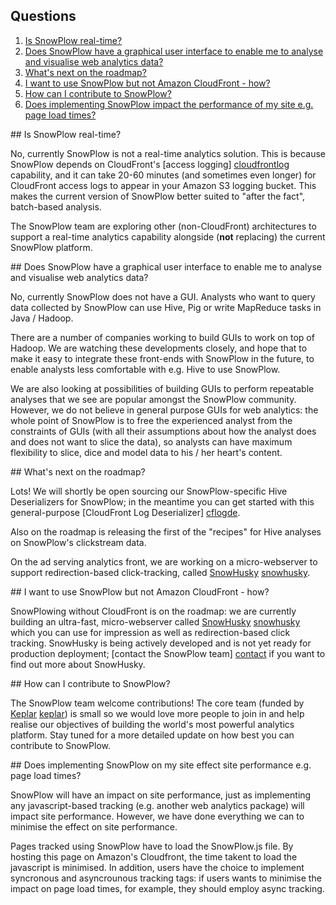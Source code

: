 ## Questions

1. [Is SnowPlow real-time?](#rt)
2. [Does SnowPlow have a graphical user interface to enable me to analyse and visualise web analytics data?](#gui)
3. [What's next on the roadmap?](#roadmap)
4. [I want to use SnowPlow but not Amazon CloudFront - how?](#nocloudfront)
5. [How can I contribute to SnowPlow?](#contribute)
6. [Does implementing SnowPlow impact the performance of my site e.g. page load times?](#performance)

<a name="rt"/>
## Is SnowPlow real-time?

No, currently SnowPlow is not a real-time analytics solution. This is because SnowPlow depends on CloudFront's [access logging] [cloudfrontlog] capability, and it can take 20-60 minutes (and sometimes even longer) for CloudFront access logs to appear in your Amazon S3 logging bucket. This makes the current version of SnowPlow better suited to "after the fact", batch-based analysis.

The SnowPlow team are exploring other (non-CloudFront) architectures to support a real-time analytics capability alongside (**not** replacing) the current SnowPlow platform.

<a name="gui"/>
## Does SnowPlow have a graphical user interface to enable me to analyse and visualise web analytics data?

No, currently SnowPlow does not have a GUI. Analysts who want to query data collected by SnowPlow can use Hive, Pig or write MapReduce tasks in Java / Hadoop.

There are a number of companies working to build GUIs to work on top of Hadoop. We are watching these developments closely, and hope that to make it easy to integrate these front-ends with SnowPlow in the future, to enable analysts less comfortable with e.g. Hive to use SnowPlow.

We are also looking at possibilities of building GUIs to perform repeatable analyses that we see are popular amongst the SnowPlow community. However, we do not believe in general purpose GUIs for web analytics: the whole point of SnowPlow is to free the experienced analyst from the constraints of GUIs (with all their assumptions about how the analyst does and does not want to slice the data), so analysts can have maximum flexibility to slice, dice and model data to his / her heart's content.

<a name="roadmap"/>
## What's next on the roadmap?

Lots! We will shortly be open sourcing our SnowPlow-specific Hive Deserializers for SnowPlow; in the meantime you can get started with this general-purpose [CloudFront Log Deserializer] [cflogde].

Also on the roadmap is releasing the first of the "recipes" for Hive analyses on SnowPlow's clickstream data.

On the ad serving analytics front, we are working on a micro-webserver to support redirection-based click-tracking, called [SnowHusky] [snowhusky].

<a name="nocloudfront"/>
## I want to use SnowPlow but not Amazon CloudFront - how?

SnowPlowing without CloudFront is on the roadmap: we are currently building an ultra-fast, micro-webserver called [SnowHusky] [snowhusky] which you can use for impression as well as redirection-based click tracking. SnowHusky is being actively developed and is not yet ready for production deployment; [contact the SnowPlow team] [contact] if you want to find out more about SnowHusky.

<a name="contribute" />
## How can I contribute to SnowPlow?

The SnowPlow team welcome contributions! The core team (funded by [Keplar] [keplar]) is small so we would love more people to join in and help realise our objectives of building the world's most powerful analytics platform. Stay tuned for a more detailed update on how best you can contribute to SnowPlow. 

[cloudfrontlog]: http://aws.amazon.com/cloudfront/faqs/#Can_I_get_access_to_request_logs_for_content_delivered_through_CloudFront
[snowhusky]: https://github.com/snowplow/snowhusky
[cflogde]: https://github.com/snowplow/cloudfront-log-deserializer
[contact]: mailto:snowplow@keplarllp.com 
[keplar]: http://www.keplarllp.com

<a name="performance"/>
## Does implementing SnowPlow on my site effect site performance e.g. page load times?

SnowPlow will have an impact on site performance, just as implementing any javascript-based tracking (e.g. another web analytics package) will impact site performance. However, we have done everything we can to minimise the effect on site performance.

Pages tracked using SnowPlow have to load the SnowPlow.js file. By hosting this page on Amazon's Cloudfront, the time takent to load the javascript is minimised. In addition, users have the choice to implement syncronous and asyncrounous tracking tags: if users wants to minimise the impact on page load times, for example, they should employ async tracking.